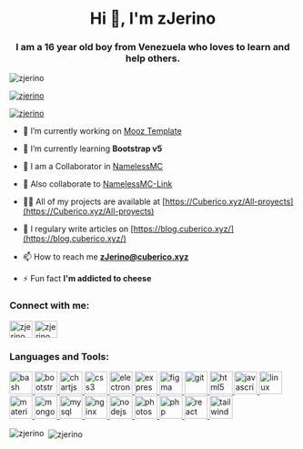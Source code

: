 <h1 align="center">Hi 👋, I'm zJerino</h1>
<h3 align="center">I am a 16 year old boy from Venezuela who loves to learn and help others.</h3>

<p align="left"> <img src="https://komarev.com/ghpvc/?username=zjerino&label=Profile%20views&color=0e75b6&style=flat" alt="zjerino" /> </p>

<p align="left"> <a href="https://github.com/ryo-ma/github-profile-trophy"><img src="https://github-profile-trophy.vercel.app/?username=zjerino" alt="zjerino" /></a> </p>

<p align="left"> <a href="https://twitter.com/zjerino" target="blank"><img src="https://img.shields.io/twitter/follow/zjerino?logo=twitter&style=for-the-badge" alt="zjerino" /></a> </p>

- 🔭 I’m currently working on [Mooz Template](https://github.com/Cuberico/Mooz-template)

- 🌱 I’m currently learning **Bootstrap v5**

- 🤝 I am a Collaborator in [NamelessMC](https://github.com/NamelessMC/Nameless/tree/v2/)

- 🤝 Also collaborate to [NamelessMC-Link](https://github.com/NamelessMC/Nameless-Link)

- 👨‍💻 All of my projects are available at [https://Cuberico.xyz/All-proyects](https://Cuberico.xyz/All-proyects)

- 📝 I regulary write articles on [https://blog.cuberico.xyz/](https://blog.cuberico.xyz/)

- 📫 How to reach me **zJerino@cuberico.xyz**

- ⚡ Fun fact **I'm addicted to cheese**

<h3 align="left">Connect with me:</h3>
<p align="left">
<a href="https://dev.to/zjerino" target="blank"><img align="center" src="https://cdn.jsdelivr.net/npm/simple-icons@3.0.1/icons/dev-dot-to.svg" alt="zjerino" height="30" width="40" /></a>
<a href="https://twitter.com/zjerino" target="blank"><img align="center" src="https://cdn.jsdelivr.net/npm/simple-icons@3.0.1/icons/twitter.svg" alt="zjerino" height="30" width="40" /></a>
</p>

<h3 align="left">Languages and Tools:</h3>
<p align="left"> <a href="https://www.gnu.org/software/bash/" target="_blank"> <img src="https://www.vectorlogo.zone/logos/gnu_bash/gnu_bash-icon.svg" alt="bash" width="40" height="40"/> </a> <a href="https://getbootstrap.com" target="_blank"> <img src="https://devicons.github.io/devicon/devicon.git/icons/bootstrap/bootstrap-plain.svg" alt="bootstrap" width="40" height="40"/> </a> <a href="https://www.chartjs.org" target="_blank"> <img src="https://www.chartjs.org/media/logo-title.svg" alt="chartjs" width="40" height="40"/> </a> <a href="https://www.w3schools.com/css/" target="_blank"> <img src="https://devicons.github.io/devicon/devicon.git/icons/css3/css3-original-wordmark.svg" alt="css3" width="40" height="40"/> </a> <a href="https://www.electronjs.org" target="_blank"> <img src="https://devicons.github.io/devicon/devicon.git/icons/electron/electron-original.svg" alt="electron" width="40" height="40"/> </a> <a href="https://expressjs.com" target="_blank"> <img src="https://devicons.github.io/devicon/devicon.git/icons/express/express-original-wordmark.svg" alt="express" width="40" height="40"/> </a> <a href="https://www.figma.com/" target="_blank"> <img src="https://www.vectorlogo.zone/logos/figma/figma-icon.svg" alt="figma" width="40" height="40"/> </a> <a href="https://git-scm.com/" target="_blank"> <img src="https://www.vectorlogo.zone/logos/git-scm/git-scm-icon.svg" alt="git" width="40" height="40"/> </a> <a href="https://www.w3.org/html/" target="_blank"> <img src="https://devicons.github.io/devicon/devicon.git/icons/html5/html5-original-wordmark.svg" alt="html5" width="40" height="40"/> </a> <a href="https://developer.mozilla.org/en-US/docs/Web/JavaScript" target="_blank"> <img src="https://devicons.github.io/devicon/devicon.git/icons/javascript/javascript-original.svg" alt="javascript" width="40" height="40"/> </a> <a href="https://www.linux.org/" target="_blank"> <img src="https://devicons.github.io/devicon/devicon.git/icons/linux/linux-original.svg" alt="linux" width="40" height="40"/> </a> <a href="https://materializecss.com/" target="_blank"> <img src="https://raw.githubusercontent.com/prplx/svg-logos/5585531d45d294869c4eaab4d7cf2e9c167710a9/svg/materialize.svg" alt="materialize" width="40" height="40"/> </a> <a href="https://www.mongodb.com/" target="_blank"> <img src="https://devicons.github.io/devicon/devicon.git/icons/mongodb/mongodb-original-wordmark.svg" alt="mongodb" width="40" height="40"/> </a> <a href="https://www.mysql.com/" target="_blank"> <img src="https://devicons.github.io/devicon/devicon.git/icons/mysql/mysql-original-wordmark.svg" alt="mysql" width="40" height="40"/> </a> <a href="https://www.nginx.com" target="_blank"> <img src="https://devicons.github.io/devicon/devicon.git/icons/nginx/nginx-original.svg" alt="nginx" width="40" height="40"/> </a> <a href="https://nodejs.org" target="_blank"> <img src="https://devicons.github.io/devicon/devicon.git/icons/nodejs/nodejs-original-wordmark.svg" alt="nodejs" width="40" height="40"/> </a> <a href="https://www.photoshop.com/en" target="_blank"> <img src="https://devicons.github.io/devicon/devicon.git/icons/photoshop/photoshop-plain.svg" alt="photoshop" width="40" height="40"/> </a> <a href="https://www.php.net" target="_blank"> <img src="https://devicons.github.io/devicon/devicon.git/icons/php/php-original.svg" alt="php" width="40" height="40"/> </a> <a href="https://reactjs.org/" target="_blank"> <img src="https://devicons.github.io/devicon/devicon.git/icons/react/react-original-wordmark.svg" alt="react" width="40" height="40"/> </a> <a href="https://tailwindcss.com/" target="_blank"> <img src="https://www.vectorlogo.zone/logos/tailwindcss/tailwindcss-icon.svg" alt="tailwind" width="40" height="40"/> </a> </p>

<p><img align="left" src="https://github-readme-stats.vercel.app/api/top-langs?username=zjerino&show_icons=true&locale=en&layout=compact" alt="zjerino" /></p>

<p>&nbsp;<img align="center" src="https://github-readme-stats.vercel.app/api?username=zjerino&show_icons=true&locale=en" alt="zjerino" /></p>
